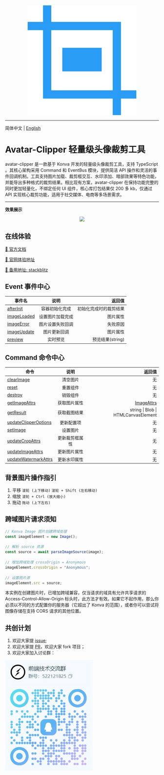 <p align="center">
    <img src="/public/logo.svg"/>
</p>

---

简体中文 | [English](./README.md)

# Avatar-Clipper 轻量级头像裁剪工具

avatar-clipper 是一款基于 Konva 开发的轻量级头像裁剪工具，支持 TypeScript 。其核心架构采用 Command 和 EventBus 模块，提供简洁 API 操作和灵活的事件回调机制。工具支持图片加载、裁剪框交互、水印添加、暗部效果等特色功能，并能导出多种格式的裁剪结果。相比现有方案，avatar-clipper 在保持功能完整的同时更加轻量化，不绑定任何 UI 组件，核心库打包结果仅 200 多 kb，仅通过 API 实现核心裁剪功能，适用于社交媒体、电商等多场景需求。

---

**效果展示**

<p align="center">
    <img src="/public/result.gif"/>
</p>

## 在线体验

[📖 官方文档](https://pushu-wf.github.io/)

[🎉 官网体验地址](https://pushu-wf.github.io/quick-start/online/)

[🔗 备用地址: stackblitz](https://stackblitz.com/~/github.com/pushu-wf/avatar-clipper)

## Event 事件中心

| 事件名                                                                      |       说明       |                 返回值 |
| --------------------------------------------------------------------------- | :--------------: | ---------------------: |
| [afterInit](https://pushu-wf.github.io/quick-start/eventbus/#afterinit)     |  容器初始化完成  | 初始化完成时的裁剪结果 |
| [imageLoaded](https://pushu-wf.github.io/quick-start/eventbus/#imageloaded) | 设置图片加载完成 |               图片属性 |
| [imageError](https://pushu-wf.github.io/quick-start/eventbus/#imageerror)   | 图片设置失败回调 |               失败原因 |
| [imageUpdate](https://pushu-wf.github.io/quick-start/eventbus/#imageupdate) |   图片更新回调   |               图片属性 |
| [preview](https://pushu-wf.github.io/quick-start/eventbus/#preview)         |     实时预览     |       预览结果(string) |

## Command 命令中心

| 命令                                                                                         |      说明      |                                                                     返回值 |
| -------------------------------------------------------------------------------------------- | :------------: | -------------------------------------------------------------------------: |
| [clearImage](https://pushu-wf.github.io/quick-start/command/#clearimage)                     |    清空图片    |                                                                         无 |
| [reset](https://pushu-wf.github.io/quick-start/command/#reset)                               |    重置组件    |                                                                         无 |
| [destroy](https://pushu-wf.github.io/quick-start/command/#destroy)                           |    销毁组件    |                                                                         无 |
| [getImageAttrs](https://pushu-wf.github.io/quick-start/command/#getimageattrs)               |  获取图片属性  | [ImageAttrs](https://pushu-wf.github.io/quick-start/interface/#imageattrs) |
| [getResult](https://pushu-wf.github.io/quick-start/command/#getresult)                       |  获取截图结果  |                                        string \| Blob \| HTMLCanvasElement |
| [updateClipperOptions](https://pushu-wf.github.io/quick-start/command/#updateclipperoptions) |   更新配置项   |                                                                         无 |
| [setImage](https://pushu-wf.github.io/quick-start/command/#setimage)                         |    设置图片    |                                                                         无 |
| [updateCropAttrs](https://pushu-wf.github.io/quick-start/command/#updatecropattrs)           | 更新裁剪框属性 |                                                                         无 |
| [updateImageAttrs](https://pushu-wf.github.io/quick-start/command/#updateimageattrs)         |  更新图片属性  |                                                                         无 |
| [updateWatermarkAttrs](https://pushu-wf.github.io/quick-start/command/#updatewatermarkattrs) |  更新水印属性  |                                                                         无 |

## 背景图片操作指引

1. 平移 `滚轮 (上下移动)` `滚轮 + Shift (左右移动)`
2. 缩放 `滚轮 + Ctrl (放大缩小)`
3. 拖动 `拖动 (上下左右)`

## 跨域图片请求须知

```ts
// Konva Image 图片创建跨域处理
const imageElement = new Image();

// 解析 source 资源
const source = await parseImageSource(image);

// 增加跨域处理 crossOrigin = Anonymous
imageElement.crossOrigin = "Anonymous";

// 设置图片源
imageElement.src = source;
```

本实例在创建图片时，已增加跨域兼容，仅当请求的域具有允许共享请求的 Access-Control-Allow-Origin 标头时，此方法才有效。如果它不起作用，那么你必须以不同的方式配置你的服务器（它超出了 Konva 的范围），或者你可以尝试将图像存储在支持 CORS 请求的其他位置。

## 共创计划

1. 欢迎大家提 [issue](https://gitee.com/wfeng0/avatar-clipper/issues/new);
2. 欢迎大家提 [PR](https://gitee.com/wfeng0/avatar-clipper/pulls/new)，欢迎大家 fork 项目；
3. 欢迎大家加入讨论群：

<img src='/public/qq-group.png'/>
